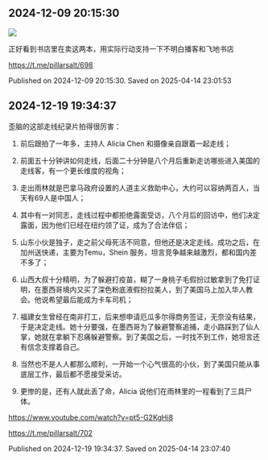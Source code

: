 
## 2024-12-09 20:15:30
![](assets/pillarsalt/20250414_230150_541058.jpg) 

正好看到书店里在卖这两本，用实际行动支持一下不明白播客和飞地书店

https://t.me/pillarsalt/698

Published on 2024-12-09 20:15:30. Saved on 2025-04-14 23:01:53

## 2024-12-19 19:34:37


歪脑的这部走线纪录片拍得很厉害：

1. 前后跟拍了一年多，主持人 Alicia Chen 和摄像亲自跟着一起走线；

2. 前面五十分钟讲如何走线，后面二十分钟是八个月后重新走访哪些进入美国的走线客，有一个更长维度的视角；

3. 走出雨林就是巴拿马政府设置的人道主义救助中心，大约可以容纳两百人，当天有69人是中国人；

4. 其中有一对同志，走线过程中都拒绝露面受访，八个月后的回访中，他们决定露面，因为他们已经在纽约领了证，成为了合法伴侣；

5. 山东小伙是独子，走之前父母死活不同意，但他还是决定走线。成功之后，在加州送快递，主要为Temu，Shein 服务，坦言竞争越来越激烈，都和国内差不多了；

6. 山西大叔十分精明，为了躲避打疫苗，糊了一身桃子毛假扮过敏拿到了免打证明，在墨西哥境内又买了深色粉底液假扮拉美人，到了美国马上加入华人教会。他说希望最后能成为卡车司机；

7. 福建女生曾经在南非打工，后来想申请厄瓜多尔得商务签证，无奈没有结果，于是决定走线。她十分要强，在墨西哥为了躲避警察追捕，走小路踩到了仙人掌，她就在拿躺下忍痛躲避警察。到了美国之后，一时找不到工作，她坦言还有信念支撑着自己。

8. 当然也不是人人都那么顺利，一开始一个心气很高的小伙，到了美国只能从事底层工作，最后都不愿接受采访。

9. 更惨的是，还有人就此丢了命，Alicia 说他们在雨林里的一程看到了三具尸体。

https://www.youtube.com/watch?v=pt5-G2KgHi8

https://t.me/pillarsalt/702

Published on 2024-12-19 19:34:37. Saved on 2025-04-14 23:07:40

